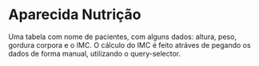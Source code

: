 # Aparecida Nutrição 

<p>Uma tabela com nome de pacientes, com alguns dados: altura, peso, 
  gordura corpora e o IMC. O cálculo do IMC é feito atráves de pegando os dados de forma manual, utilizando o query-selector.</p>
